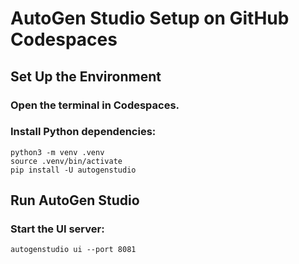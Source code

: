# AutoGen Studio Setup on GitHub Codespaces

## Set Up the Environment

### Open the terminal in Codespaces.

### Install Python dependencies:
```
python3 -m venv .venv
source .venv/bin/activate
pip install -U autogenstudio
```

## Run AutoGen Studio
### Start the UI server:
```
autogenstudio ui --port 8081
```
